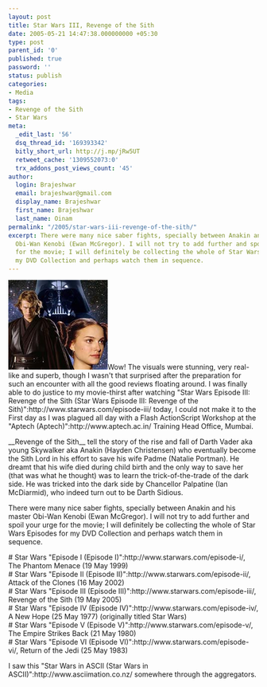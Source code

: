 ```yaml
---
layout: post
title: Star Wars III, Revenge of the Sith
date: 2005-05-21 14:47:38.000000000 +05:30
type: post
parent_id: '0'
published: true
password: ''
status: publish
categories:
- Media
tags:
- Revenge of the Sith
- Star Wars
meta:
  _edit_last: '56'
  dsq_thread_id: '169393342'
  bitly_short_url: http://j.mp/jRw5UT
  retweet_cache: '1309552073:0'
  trx_addons_post_views_count: '45'
author:
  login: Brajeshwar
  email: brajeshwar@gmail.com
  display_name: Brajeshwar
  first_name: Brajeshwar
  last_name: Oinam
permalink: "/2005/star-wars-iii-revenge-of-the-sith/"
excerpt: There were many nice saber fights, specially between Anakin and his master
  Obi-Wan Kenobi (Ewan McGregor). I will not try to add further and spoil your urge
  for the movie; I will definitely be collecting the whole of Star Wars Episodes for
  my DVD Collection and perhaps watch them in sequence.
---
```

<p><img src="/static/2005/05/starwarsiii.jpg" alt="Star Wars" />Wow! The visuals were stunning, very real-like and superb, though I wasn't that surprised after the preparation for such an encounter with all the good reviews floating around. I was finally able to do justice to my movie-thirst after watching "Star Wars Episode III: Revenge of the Sith (Star Wars Episode III: Revenge of the Sith)":http://www.starwars.com/episode-iii/ today, I could not make it to the First day as I was plagued all day with a Flash ActionScript Workshop at the "Aptech (Aptech)":http://www.aptech.ac.in/ Training Head Office, Mumbai. </p>
<p>__Revenge of the Sith__ tell the story of the rise and fall of Darth Vader aka young Skywalker aka Anakin (Hayden Christensen) who eventually become the Sith Lord in his effort to save his wife Padme (Natalie Portman). He dreamt that his wife died during child birth and the only way to save her (that was what he thought) was to learn the trick-of-the-trade of the dark side. He was tricked into the dark side by Chancellor Palpatine (Ian McDiarmid), who indeed turn out to be Darth Sidious.</p>
<p><!--more--><!-- adman --></p>
<p>There were many nice saber fights, specially between Anakin and his master Obi-Wan Kenobi (Ewan McGregor). I will not try to add further and spoil your urge for the movie; I will definitely be collecting the whole of Star Wars Episodes for my DVD Collection and perhaps watch them in sequence.</p>
<p># Star Wars "Episode I (Episode I)":http://www.starwars.com/episode-i/, The Phantom Menace (19 May 1999)<br />
# Star Wars "Episode II (Episode II)":http://www.starwars.com/episode-ii/, Attack of the Clones (16 May 2002)<br />
# Star Wars "Episode III (Episode III)":http://www.starwars.com/episode-iii/, Revenge of the Sith (19 May 2005)<br />
# Star Wars "Episode IV (Episode IV)":http://www.starwars.com/episode-iv/, A New Hope (25 May 1977) (originally titled Star Wars)<br />
# Star Wars "Episode V (Episode V)":http://www.starwars.com/episode-v/, The Empire Strikes Back (21 May 1980)<br />
# Star Wars "Episode VI (Episode VI)":http://www.starwars.com/episode-vi/, Return of the Jedi (25 May 1983)</p>
<p>I saw this "Star Wars in ASCII (Star Wars in ASCII)":http://www.asciimation.co.nz/ somewhere through the aggregators. </p>
